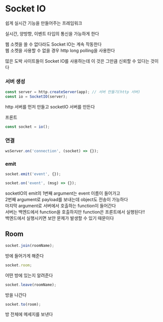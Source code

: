 # Socket IO

쉽게 실시간 기능을 만들어주는 프레임워크

실시간, 양방향, 이벤트 타입의 통신을 가능하게 한다

웹 소켓을 쓸 수 없다라도 Socket IO는 계속 작동한다  
웹 소켓을 사용할 수 없을 경우 http long polling을 사용한다

많은 도박 사이트들이 Socket IO를 사용하는데 이 것은 그만큼 신뢰할 수 있다는 것이다

### 서버 생성

```js
const server = http.createServer(app); // 서버 만들기(http 서버)
const io = SocketIO(server);
```

http 서버를 먼저 만들고 socketIO 서버를 만든다

프론트

```js
const socket = io();
```

### 연결

```js
wsServer.on('connection', (socket) => {});
```

### emit

```js
socket.emit('event', {});
```

```js
socket.on('event', (msg) => {});
```

socketIO의 emit의 1번째 argument는 event 이름이 들어가고  
2번째 argument로 payload를 보내는데 object도 전송이 가능하다  
마지막 argument로 서버에서 호출하는 function이 들어간다  
서버는 백엔드에서 function을 호출하지만 function은 프론트에서 실행된다!!  
백엔드에서 실행시키면 보안 문제가 발생할 수 있기 때문이다

## Room

```js
socket.join(roomName);
```

방에 들어가게 해준다

```js
socket.room;
```

어떤 방에 있는지 알려준다

```js
socket.leave(roomName);
```

방을 나간다

```js
socket.to(room);
```

방 전체에 메세지를 보낸다
